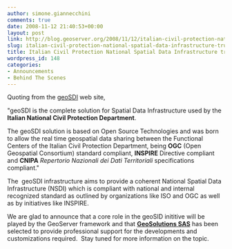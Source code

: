 ```yaml
---
author: simone.giannecchini
comments: true
date: 2008-11-12 21:40:53+00:00
layout: post
link: http://blog.geoserver.org/2008/11/12/italian-civil-protection-national-spatial-data-infrastructure-trusts-geoserver/
slug: italian-civil-protection-national-spatial-data-infrastructure-trusts-geoserver
title: Italian Civil Protection National Spatial Data Infrastructure trusts GeoServer!
wordpress_id: 148
categories:
- Announcements
- Behind The Scenes
---
```


Quoting from the [geoSDI](http://geosdi.nsdi.it/index.php?lang=english) web site,

"geoSDI is the complete solution for Spatial Data Infrastructure used by the **Italian National Civil Protection Department**.

The geoSDI solution is based on Open Source Technologies and was born to allow the real time geospatial data sharing between the Functional Centers of the Italian Civil Protection Department, being **OGC** (Open Geospatial Consortium) standard compliant, **INSPIRE** Directive compliant and **CNIPA** _Repertorio Nazionali dei Dati Territoriali_ specifications compliant."

The  geoSDI infrastructure aims to provide a coherent National Spatial Data Infrastructure (NSDI) which is compliant with national and internal recognized standard as outlined by organizations like ISO and OGC as well as by initiatives like INSPIRE.

We are glad to announce that a core role in the geoSID inititive will be played by the GeoServer framework and that [**GeoSolutions SAS**](http://www.geo-solutions.it) has been selected to provide professional support for the developments and customizations required.  Stay tuned for more information on the topic.
